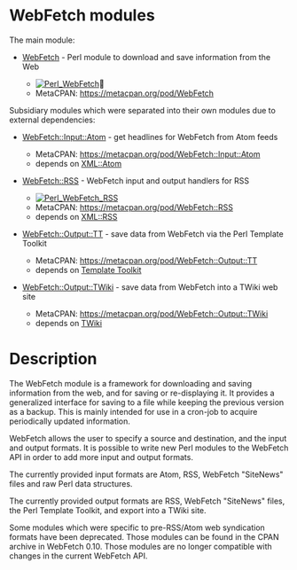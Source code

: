 # WebFetch modules

The main module:

- [WebFetch](main/) - Perl module to download and save information from the Web

  - [![Perl_WebFetch](https://github.com/ikluft/WebFetch/actions/workflows/test-main.yml/badge.svg)](https://github.com/ikluft/WebFetch/actions/workflows/test-main.yml)
  - MetaCPAN: https://metacpan.org/pod/WebFetch

Subsidiary modules which were separated into their own modules due to external dependencies:

- [WebFetch::Input::Atom](submodules/Input-Atom/) - get headlines for WebFetch from Atom feeds
  
  - MetaCPAN: https://metacpan.org/pod/WebFetch::Input::Atom
  - depends on [XML::Atom](https://metacpan.org/pod/XML::Atom)

- [WebFetch::RSS](submodules/RSS/) - WebFetch input and output handlers for RSS
  
  - [![Perl_WebFetch_RSS](https://github.com/ikluft/WebFetch/actions/workflows/test-sub-rss.yml/badge.svg)](https://github.com/ikluft/WebFetch/actions/workflows/test-sub-rss.yml)
  - MetaCPAN: https://metacpan.org/pod/WebFetch::RSS
  - depends on [XML::RSS](https://metacpan.org/pod/XML::RSS)

- [WebFetch::Output::TT](submodules/Output-TT) - save data from WebFetch via the Perl Template Toolkit
  
  - MetaCPAN: https://metacpan.org/pod/WebFetch::Output::TT
  - depends on [Template Toolkit](https://metacpan.org/pod/Template)

- [WebFetch::Output::TWiki](submodules/Output-TWiki) - save data from WebFetch into a TWiki web site
  
  - MetaCPAN: https://metacpan.org/pod/WebFetch::Output::TWiki
  - depends on [TWiki](https://twiki.org/)

# Description

The WebFetch module is a framework for downloading and saving
information from the web, and for saving or re-displaying it.
It provides a generalized interface for saving to a file
while keeping the previous version as a backup.
This is mainly intended for use in a cron-job to acquire
periodically updated information.

WebFetch allows the user to specify a source and destination, and
the input and output formats.  It is possible to write new Perl modules
to the WebFetch API in order to add more input and output formats.

The currently provided input formats are Atom, RSS, WebFetch "SiteNews" files
and raw Perl data structures.

The currently provided output formats are RSS, WebFetch "SiteNews" files,
the Perl Template Toolkit, and export into a TWiki site.

Some modules which were specific to pre-RSS/Atom web syndication formats
have been deprecated.  Those modules can be found in the CPAN archive
in WebFetch 0.10.  Those modules are no longer compatible with changes
in the current WebFetch API.
